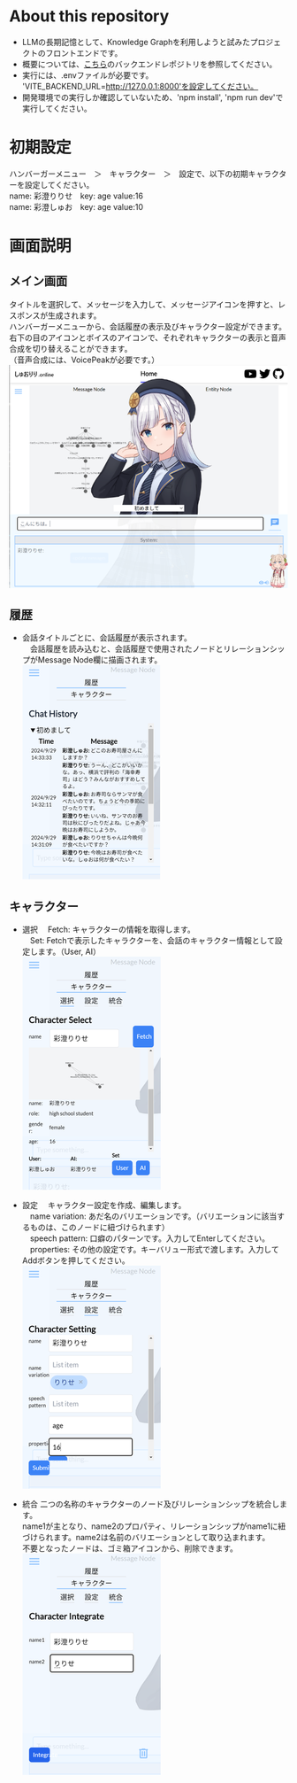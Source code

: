 # About this repository
- LLMの長期記憶として、Knowledge Graphを利用しようと試みたプロジェクトのフロントエンドです。
- 概要については、[こちら](https://github.com/hina02/ririse02)のバックエンドレポジトリを参照してください。
- 実行には、.envファイルが必要です。  
'VITE_BACKEND_URL=http://127.0.0.1:8000'を設定してください。
- 開発環境での実行しか確認していないため、'npm install', 'npm run dev'で実行してください。  

# 初期設定
ハンバーガーメニュー　＞　キャラクター　＞　設定で、以下の初期キャラクターを設定してください。  
name: 彩澄りりせ　key: age value:16  
name: 彩澄しゅお　key: age value:10  

# 画面説明
## メイン画面
タイトルを選択して、メッセージを入力して、メッセージアイコンを押すと、レスポンスが生成されます。  
ハンバーガーメニューから、会話履歴の表示及びキャラクター設定ができます。
右下の目のアイコンとボイスのアイコンで、それぞれキャラクターの表示と音声合成を切り替えることができます。  
（音声合成には、VoicePeakが必要です。）
![My Image](./images/readme1.png)

## 履歴
- 会話タイトルごとに、会話履歴が表示されます。  
　会話履歴を読み込むと、会話履歴で使用されたノードとリレーションシップがMessage Node欄に描画されます。
![My Image](./images/readme2.png)

## キャラクター
- 選択
　Fetch: キャラクターの情報を取得します。  
　Set: Fetchで表示したキャラクターを、会話のキャラクター情報として設定します。（User, AI）  
![My Image](./images/readme3.png)
- 設定
　キャラクター設定を作成、編集します。  
　name variation: あだ名のバリエーションです。（バリエーションに該当するものは、このノードに紐づけられます）  
　speech pattern: 口癖のパターンです。入力してEnterしてください。  
　properties: その他の設定です。キーバリュー形式で渡します。入力してAddボタンを押してください。  
![My Image](./images/readme4.png)

- 統合
	二つの名称のキャラクターのノード及びリレーションシップを統合します。  
    name1が主となり、name2のプロパティ、リレーションシップがname1に紐づけられます。name2は名前のバリエーションとして取り込まれます。  
	不要となったノードは、ゴミ箱アイコンから、削除できます。  
![My Image](./images/readme5.png)

